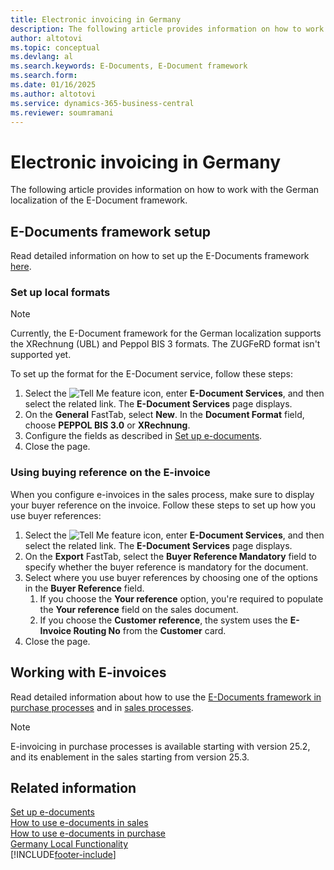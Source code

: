 ```yaml
---
title: Electronic invoicing in Germany
description: The following article provides information on how to work with the German localization of the E-Document framework.
author: altotovi
ms.topic: conceptual
ms.devlang: al
ms.search.keywords: E-Documents, E-Document framework
ms.search.form: 
ms.date: 01/16/2025
ms.author: altotovi
ms.service: dynamics-365-business-central
ms.reviewer: soumramani
---
```


# Electronic invoicing in Germany

The following article provides information on how to work with the German localization of the E-Document framework.

## E-Documents framework setup

Read detailed information on how to set up the E-Documents framework [here](../../finance-how-setup-edocuments.md).  

### Set up local formats  

> [!NOTE]
> Currently, the E-Document framework for the German localization supports the XRechnung (UBL) and Peppol BIS 3 formats. The ZUGFeRD format isn't supported yet.

To set up the format for the E-Document service, follow these steps:  

1. Select the ![Tell Me feature](../../media/ui-search/search_small.png "Tell me what you want to do") icon, enter **E-Document Services**, and then select the related link. The **E-Document Services** page displays.
2. On the **General** FastTab, select **New**. In the **Document Format** field, choose **PEPPOL BIS 3.0** or **XRechnung**.  
3. Configure the fields as described in [Set up e-documents](../../finance-how-setup-edocuments.md).
4. Close the page.

### Using buying reference on the E-invoice

When you configure e-invoices in the sales process, make sure to display your buyer reference on the invoice. Follow these steps to set up how you use buyer references:  

1. Select the ![Tell Me feature](../../media/ui-search/search_small.png "Tell me what you want to do") icon, enter **E-Document Services**, and then select the related link. The **E-Document Services** page displays.
2. On the **Export** FastTab, select the **Buyer Reference Mandatory** field to specify whether the buyer reference is mandatory for the document.
3. Select where you use buyer references by choosing one of the options in the **Buyer Reference** field.  
   1. If you choose the **Your reference** option, you're required to populate the **Your reference** field on the sales document.
   2. If you choose the **Customer reference**, the system uses the **E-Invoice Routing No** from the **Customer** card.  
4. Close the page.

## Working with E-invoices

Read detailed information about how to use the [E-Documents framework in purchase processes](../../finance-how-use-edocuments-purchase.md) and in [sales processes](../../finance-how-use-edocuments.md).  

> [!NOTE]
> E-invoicing in purchase processes is available starting with version 25.2, and its enablement in the sales starting from version 25.3.  

## Related information

[Set up e-documents](../../finance-how-setup-edocuments.md)  
[How to use e-documents in sales](../../finance-how-use-edocuments.md)  
[How to use e-documents in purchase](../../finance-how-use-edocuments-purchase.md)  
[Germany Local Functionality](germany-local-functionality.md)  
[!INCLUDE[footer-include](../../includes/footer-banner.md)]
